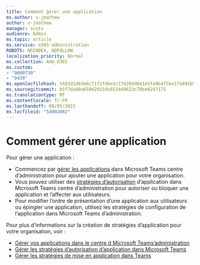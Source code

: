 ```yaml
---
title: Comment gérer une application
ms.author: v-jmathew
author: v-jmathew
manager: scotv
audience: Admin
ms.topic: article
ms.service: o365-administration
ROBOTS: NOINDEX, NOFOLLOW
localization_priority: Normal
ms.collection: Adm_O365
ms.custom:
- "9000730"
- "9439"
ms.openlocfilehash: 5481d1d63e6cf1f2fdbe1c17420dd041e5fe8b4f5be17a891b9e0bf871d27baf
ms.sourcegitcommit: b5f7da89a650d2915dc652449623c78be6247175
ms.translationtype: MT
ms.contentlocale: fr-FR
ms.lasthandoff: 08/05/2021
ms.locfileid: "54002082"
---
```

# <a name="how-to-manage-an-app"></a>Comment gérer une application

Pour gérer une application :

- Commencez par [gérer les applications](https://admin.teams.microsoft.com/policies/manage-apps) dans Microsoft Teams centre d’administration pour ajouter une application pour votre organisation.
- Vous pouvez utiliser des [stratégies d’autorisation](https://admin.teams.microsoft.com/policies/app-permission) d’application dans Microsoft Teams centre d’administration pour autoriser ou bloquer une application et l’affecter aux utilisateurs.
- Pour modifier l’ordre de présentation d’une application [](https://admin.teams.microsoft.com/policies/app-setup) aux utilisateurs ou épingler une application, utilisez les stratégies de configuration de l’application dans Microsoft Teams d’administration.

Pour plus d’informations sur la création de stratégies d’application pour votre organisation, voir :

- [Gérer vos applications dans le centre d Microsoft Teams’administration](https://docs.microsoft.com/MicrosoftTeams/manage-apps)
- [Gérer les stratégies d’autorisation d’application dans Microsoft Teams](https://docs.microsoft.com/microsoftteams/teams-app-permission-policies)
- [Gérer les stratégies de mise en application dans Teams](https://docs.microsoft.com/microsoftteams/teams-app-setup-policies)
